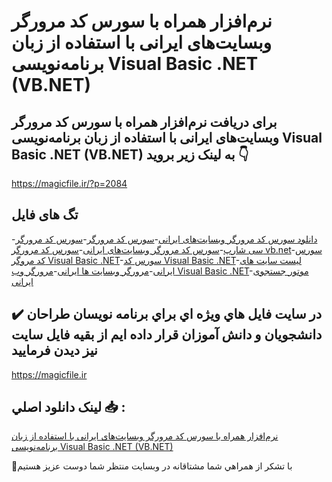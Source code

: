 # نرم‌افزار همراه با سورس کد مرورگر وبسایت‌های ایرانی با استفاده از زبان برنامه‌نویسی Visual Basic .NET (VB.NET)

## برای دریافت نرم‌افزار همراه با سورس کد مرورگر وبسایت‌های ایرانی با استفاده از زبان برنامه‌نویسی Visual Basic .NET (VB.NET) به لینک زیر بروید 👇

https://magicfile.ir/?p=2084

## تگ های فایل

-[دانلود سورس کد مرورگر وبسایت‌های ایرانی](https://magicfile.ir/product/%d9%86%d8%b1%d9%85-%d8%a7%d9%81%d8%b2%d8%a7%d8%b1-%d9%87%d9%85%d8%b1%d8%a7%d9%87-%d8%b3%d9%88%d8%b1%d8%b3-%da%a9%d8%af-%d9%85%d8%b1%d9%88%d8%b1%da%af%d8%b1-%d9%88%d8%a8%d8%b3%d8%a7%d9%8a%d8%aa-%d8%a7%d9%8a%d8%b1%d8%a7%d9%86%d9%8a/)-[سورس کد مرورگر](https://magicfile.ir/product/%d9%86%d8%b1%d9%85-%d8%a7%d9%81%d8%b2%d8%a7%d8%b1-%d9%87%d9%85%d8%b1%d8%a7%d9%87-%d8%b3%d9%88%d8%b1%d8%b3-%da%a9%d8%af-%d9%85%d8%b1%d9%88%d8%b1%da%af%d8%b1-%d9%88%d8%a8%d8%b3%d8%a7%d9%8a%d8%aa-%d8%a7%d9%8a%d8%b1%d8%a7%d9%86%d9%8a/)-[سورس کد مرورگر سی شارپ](https://magicfile.ir/product/%d9%86%d8%b1%d9%85-%d8%a7%d9%81%d8%b2%d8%a7%d8%b1-%d9%87%d9%85%d8%b1%d8%a7%d9%87-%d8%b3%d9%88%d8%b1%d8%b3-%da%a9%d8%af-%d9%85%d8%b1%d9%88%d8%b1%da%af%d8%b1-%d9%88%d8%a8%d8%b3%d8%a7%d9%8a%d8%aa-%d8%a7%d9%8a%d8%b1%d8%a7%d9%86%d9%8a/)-[سورس کد مرورگر وبسایت‌های ایرانی](https://magicfile.ir/product/%d9%86%d8%b1%d9%85-%d8%a7%d9%81%d8%b2%d8%a7%d8%b1-%d9%87%d9%85%d8%b1%d8%a7%d9%87-%d8%b3%d9%88%d8%b1%d8%b3-%da%a9%d8%af-%d9%85%d8%b1%d9%88%d8%b1%da%af%d8%b1-%d9%88%d8%a8%d8%b3%d8%a7%d9%8a%d8%aa-%d8%a7%d9%8a%d8%b1%d8%a7%d9%86%d9%8a/)-[سورس کد مرورگر vb.net](https://magicfile.ir/product/%d9%86%d8%b1%d9%85-%d8%a7%d9%81%d8%b2%d8%a7%d8%b1-%d9%87%d9%85%d8%b1%d8%a7%d9%87-%d8%b3%d9%88%d8%b1%d8%b3-%da%a9%d8%af-%d9%85%d8%b1%d9%88%d8%b1%da%af%d8%b1-%d9%88%d8%a8%d8%b3%d8%a7%d9%8a%d8%aa-%d8%a7%d9%8a%d8%b1%d8%a7%d9%86%d9%8a/)-[سورس کد مروگر Visual Basic .NET](https://magicfile.ir/product/%d9%86%d8%b1%d9%85-%d8%a7%d9%81%d8%b2%d8%a7%d8%b1-%d9%87%d9%85%d8%b1%d8%a7%d9%87-%d8%b3%d9%88%d8%b1%d8%b3-%da%a9%d8%af-%d9%85%d8%b1%d9%88%d8%b1%da%af%d8%b1-%d9%88%d8%a8%d8%b3%d8%a7%d9%8a%d8%aa-%d8%a7%d9%8a%d8%b1%d8%a7%d9%86%d9%8a/)-[سورس کد Visual Basic .NET](https://magicfile.ir/product/%d9%86%d8%b1%d9%85-%d8%a7%d9%81%d8%b2%d8%a7%d8%b1-%d9%87%d9%85%d8%b1%d8%a7%d9%87-%d8%b3%d9%88%d8%b1%d8%b3-%da%a9%d8%af-%d9%85%d8%b1%d9%88%d8%b1%da%af%d8%b1-%d9%88%d8%a8%d8%b3%d8%a7%d9%8a%d8%aa-%d8%a7%d9%8a%d8%b1%d8%a7%d9%86%d9%8a/)-[لیست سایت های ایرانی](https://magicfile.ir/product/%d9%86%d8%b1%d9%85-%d8%a7%d9%81%d8%b2%d8%a7%d8%b1-%d9%87%d9%85%d8%b1%d8%a7%d9%87-%d8%b3%d9%88%d8%b1%d8%b3-%da%a9%d8%af-%d9%85%d8%b1%d9%88%d8%b1%da%af%d8%b1-%d9%88%d8%a8%d8%b3%d8%a7%d9%8a%d8%aa-%d8%a7%d9%8a%d8%b1%d8%a7%d9%86%d9%8a/)-[مرورگر وبسایت ها ایرانی](https://magicfile.ir/product/%d9%86%d8%b1%d9%85-%d8%a7%d9%81%d8%b2%d8%a7%d8%b1-%d9%87%d9%85%d8%b1%d8%a7%d9%87-%d8%b3%d9%88%d8%b1%d8%b3-%da%a9%d8%af-%d9%85%d8%b1%d9%88%d8%b1%da%af%d8%b1-%d9%88%d8%a8%d8%b3%d8%a7%d9%8a%d8%aa-%d8%a7%d9%8a%d8%b1%d8%a7%d9%86%d9%8a/)-[مرورگر وب Visual Basic .NET](https://magicfile.ir/product/%d9%86%d8%b1%d9%85-%d8%a7%d9%81%d8%b2%d8%a7%d8%b1-%d9%87%d9%85%d8%b1%d8%a7%d9%87-%d8%b3%d9%88%d8%b1%d8%b3-%da%a9%d8%af-%d9%85%d8%b1%d9%88%d8%b1%da%af%d8%b1-%d9%88%d8%a8%d8%b3%d8%a7%d9%8a%d8%aa-%d8%a7%d9%8a%d8%b1%d8%a7%d9%86%d9%8a/)-[موتور جستجوی ایرانی](https://magicfile.ir/product/%d9%86%d8%b1%d9%85-%d8%a7%d9%81%d8%b2%d8%a7%d8%b1-%d9%87%d9%85%d8%b1%d8%a7%d9%87-%d8%b3%d9%88%d8%b1%d8%b3-%da%a9%d8%af-%d9%85%d8%b1%d9%88%d8%b1%da%af%d8%b1-%d9%88%d8%a8%d8%b3%d8%a7%d9%8a%d8%aa-%d8%a7%d9%8a%d8%b1%d8%a7%d9%86%d9%8a/)

## ✔️ در سايت فايل هاي ويژه اي براي برنامه نويسان طراحان دانشجويان و دانش آموزان قرار داده ايم از بقيه فايل سايت نيز ديدن فرماييد

https://magicfile.ir


## لينک دانلود اصلي 📥 :

[نرم‌افزار همراه با سورس کد مرورگر وبسایت‌های ایرانی با استفاده از زبان برنامه‌نویسی Visual Basic .NET (VB.NET)](https://magicfile.ir/product/%d9%86%d8%b1%d9%85-%d8%a7%d9%81%d8%b2%d8%a7%d8%b1-%d9%87%d9%85%d8%b1%d8%a7%d9%87-%d8%b3%d9%88%d8%b1%d8%b3-%da%a9%d8%af-%d9%85%d8%b1%d9%88%d8%b1%da%af%d8%b1-%d9%88%d8%a8%d8%b3%d8%a7%d9%8a%d8%aa-%d8%a7%d9%8a%d8%b1%d8%a7%d9%86%d9%8a/) 


🙏با تشکر از همراهي شما مشتاقانه در وبسایت منتظر شما دوست عزیز هستیم

